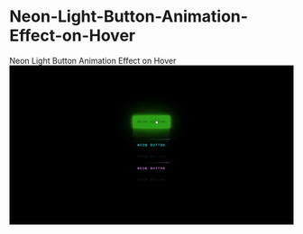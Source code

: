 # Neon-Light-Button-Animation-Effect-on-Hover
Neon Light Button Animation Effect on Hover
![](https://github.com/VikasGutte/Neon-Light-Button-Animation-Effect-on-Hover/blob/main/Demo.gif)
